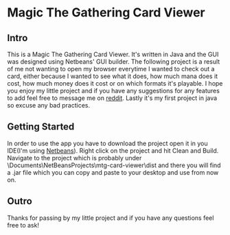 # Magic The Gathering Card Viewer

## Intro

This is a Magic The Gathering Card Viewer. It's written in Java and the GUI was designed using Netbeans' GUI builder. The following project is a result of me not wanting to open my browser everytime I wanted to check out a card, either because I wanted to see what it does, how much mana does it cost, how much money does it cost or on which formats it's playable. I hope you enjoy my little project and if you have any suggestions for any features to add feel free to message me on [reddit](http://reddit.com/u/rockax). Lastly it's my first project in java so excuse any bad practices.

## Getting Started

In order to use the app you have to download the project open it in you IDE(I'm  using [Netbeans](https://netbeans.org/)). Right click on the project and hit Clean and Build. Navigate to the project which is probably under \Documents\NetBeansProjects\mtg-card-viewer\dist and there you will find a .jar file which you can copy and paste to your desktop and use from now on.

## Outro 

Thanks for passing by my little project and if you have any questions feel free to ask! 
